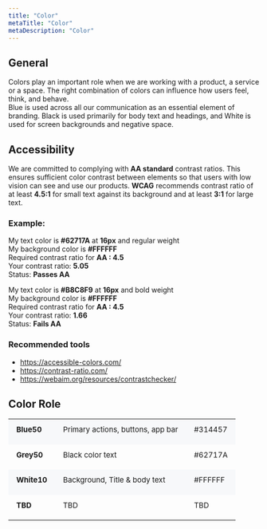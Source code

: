 ```yaml
---
title: "Color"
metaTitle: "Color"
metaDescription: "Color"
---
```


## General

Colors play an important role when we are working with a product, a service or a space. The right combination of colors can influence how users feel, think, and behave. <br/>
Blue is used across all our communication as an essential element of branding. Black is used primarily for body text and headings, and White is used for screen backgrounds and negative space.

## Accessibility

We are committed to complying with **AA standard** contrast ratios. This ensures sufficient color contrast between elements so that users with low vision can see and use our products. **WCAG** recommends contrast ratio of at least **4.5:1** for small text against its background and at least **3:1** for large text.

### Example:
My text color is **\#62717A** at **16px** and regular weight <br/>
My background color is **\#FFFFFF**<br/>
Required contrast ratio for **AA : 4.5**<br/>
Your contrast ratio: **5.05**<br/>
Status: **Passes AA**<br/>

My text color is **\#B8C8F9** at **16px** and bold weight<br/>
My background color is **\#FFFFFF**<br/>
Required contrast ratio for **AA : 4.5**<br/>
Your contrast ratio: **1.66**<br/>
Status: **Fails AA**<br/>

### Recommended tools

- https://accessible-colors.com/
- https://contrast-ratio.com/
- https://webaim.org/resources/contrastchecker/

## Color Role

<table style="font-size: 0.925rem; line-height:1.65rem; vertical-align:middle;">
<tr style="background-color: #f7f8fa;">
    <td style="padding: .5rem 1rem 1rem 1rem;"><strong>Blue50</strong></td>
    <td style="padding: .5rem 1rem 1rem 1rem;">Primary actions, buttons, app bar</td>
    <td style="padding: .5rem 1rem 1rem 1rem;">#314457</td>
</tr>
<tr style="">
    <td style="padding: .5rem 1rem 1rem 1rem;"><strong>Grey50</strong></td>
    <td style="padding: .5rem 1rem 1rem 1rem;">Black color text</td>
    <td style="padding: .5rem 1rem 1rem 1rem;">#62717A</td>
</tr>
<tr style="background-color: #f7f8fa;">
    <td style="padding: .5rem 1rem 1rem 1rem;"><strong>White10</strong></td>
    <td style="padding: .5rem 1rem 1rem 1rem;">Background, Title & body text</td>
    <td style="padding: .5rem 1rem 1rem 1rem;">#FFFFFF</td>
</tr>
<tr style="">
    <td style="padding: .5rem 1rem 1rem 1rem;"><strong>TBD</strong></td>
    <td style="padding: .5rem 1rem 1rem 1rem;">TBD</td>
    <td style="padding: .5rem 1rem 1rem 1rem;">TBD</td>
</tr>
</table>